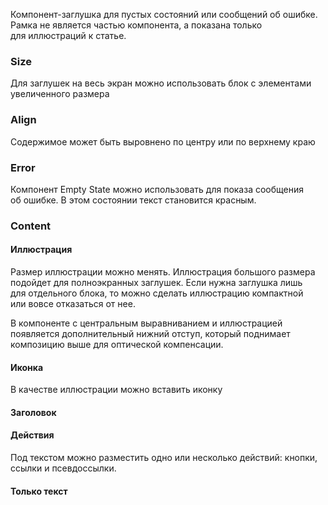Компонент-заглушка для пустых состояний или сообщений об ошибке. Рамка не является частью компонента, а показана только для иллюстраций к статье.

<!-- example(empty-state-default) -->

### Size

Для заглушек на весь экран можно использовать блок с элементами увеличенного размера

<!-- example(empty-state-big) -->

### Align

Содержимое может быть выровнено по центру или по верхнему краю

<!-- example(empty-state-align) -->

### Error

Компонент Empty State можно использовать для показа сообщения об ошибке. В этом состоянии текст становится красным.

<!-- example(empty-state-error) -->

### Content

#### Иллюстрация

Размер иллюстрации можно менять. Иллюстрация большого размера подойдет для полноэкранных заглушек. Если нужна заглушка лишь для отдельного блока, то можно сделать иллюстрацию компактной или вовсе отказаться от нее.

<!-- example(empty-state-content) -->

В компоненте с центральным выравниванием и иллюстрацией появляется дополнительный нижний отступ, который поднимает композицию выше для оптической компенсации.

#### Иконка

В качестве иллюстрации можно вставить иконку

<!-- example(empty-state-icon) -->

#### Заголовок

<!-- example(empty-state-title) -->

#### Действия

Под текстом можно разместить одно или несколько действий: кнопки, ссылки и псевдоссылки.

<!-- example(empty-state-actions) -->

<!-- example(empty-state-actions2) -->

#### Только текст

<!-- example(empty-state-text-only) -->
